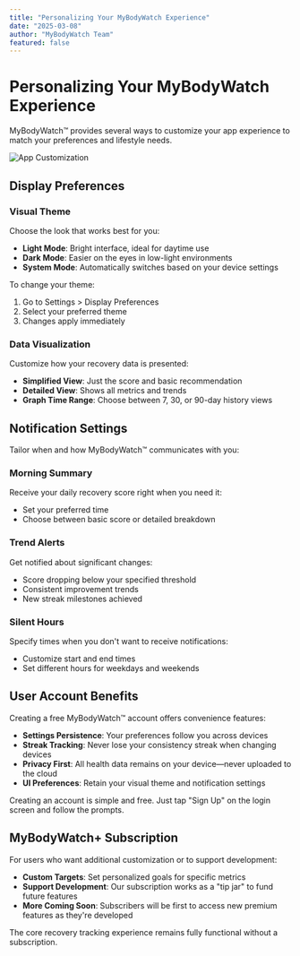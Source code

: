 ```yaml
---
title: "Personalizing Your MyBodyWatch Experience"
date: "2025-03-08"
author: "MyBodyWatch Team"
featured: false
---
```


# Personalizing Your MyBodyWatch Experience

MyBodyWatch™ provides several ways to customize your app experience to match your preferences and lifestyle needs.

![App Customization](https://images.unsplash.com/photo-1507842217343-583bb7270b66?q=80&w=1200)

## Display Preferences

### Visual Theme
Choose the look that works best for you:

- **Light Mode**: Bright interface, ideal for daytime use
- **Dark Mode**: Easier on the eyes in low-light environments
- **System Mode**: Automatically switches based on your device settings

To change your theme:
1. Go to Settings > Display Preferences
2. Select your preferred theme
3. Changes apply immediately

### Data Visualization
Customize how your recovery data is presented:

- **Simplified View**: Just the score and basic recommendation
- **Detailed View**: Shows all metrics and trends
- **Graph Time Range**: Choose between 7, 30, or 90-day history views

## Notification Settings

Tailor when and how MyBodyWatch™ communicates with you:

### Morning Summary
Receive your daily recovery score right when you need it:
- Set your preferred time
- Choose between basic score or detailed breakdown

### Trend Alerts
Get notified about significant changes:
- Score dropping below your specified threshold
- Consistent improvement trends
- New streak milestones achieved

### Silent Hours
Specify times when you don't want to receive notifications:
- Customize start and end times
- Set different hours for weekdays and weekends

## User Account Benefits

Creating a free MyBodyWatch™ account offers convenience features:

- **Settings Persistence**: Your preferences follow you across devices
- **Streak Tracking**: Never lose your consistency streak when changing devices
- **Privacy First**: All health data remains on your device—never uploaded to the cloud
- **UI Preferences**: Retain your visual theme and notification settings

Creating an account is simple and free. Just tap "Sign Up" on the login screen and follow the prompts.

## MyBodyWatch+ Subscription

For users who want additional customization or to support development:

- **Custom Targets**: Set personalized goals for specific metrics
- **Support Development**: Our subscription works as a "tip jar" to fund future features
- **More Coming Soon**: Subscribers will be first to access new premium features as they're developed

The core recovery tracking experience remains fully functional without a subscription.